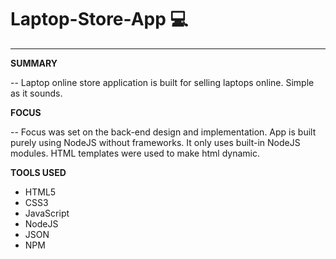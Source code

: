 # Laptop-Store-App :computer:

-------------------------------- 

<b>SUMMARY</b>

-- Laptop online store application is built for selling laptops online. Simple as it sounds.

<b>FOCUS</b>

-- Focus was set on the back-end design and implementation. App is built purely using NodeJS without frameworks. It only uses built-in NodeJS modules. HTML templates were used to make html dynamic. 

<b>TOOLS USED</b>

- HTML5
- CSS3
- JavaScript
- NodeJS
- JSON 
- NPM 

